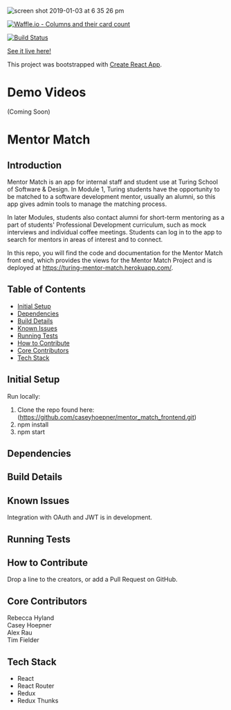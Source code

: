 ![screen shot 2019-01-03 at 6 35 26 pm](https://user-images.githubusercontent.com/39714935/50670098-6bcad500-0f86-11e9-862e-457c5a122a1d.png)

[![Waffle.io - Columns and their card count](https://badge.waffle.io/BeccaHyland/mentor_match_api.svg?columns=all)](https://waffle.io/BeccaHyland/mentor_match_api)

[![Build Status](https://travis-ci.org/caseyhoepner/mentor_match_frontend.svg?branch=master)](https://travis-ci.org/caseyhoepner/mentor_match_frontend)

[See it live here!](https://turing-mentor-match.herokuapp.com/)

This project was bootstrapped with [Create React App](https://github.com/facebook/create-react-app).

# Demo Videos

(Coming Soon)

# Mentor Match

## Introduction
  Mentor Match is an app for internal staff and student use at Turing School of Software & Design. In Module 1, Turing students have the opportunity to be matched to a software development mentor, usually an alumni, so this app gives admin tools to manage the matching process.

 In later Modules, students also contact alumni for short-term mentoring as a part of students' Professional Development curriculum, such as mock interviews and individual coffee meetings. Students can log in to the app to search for mentors in areas of interest and to connect.

In this repo, you will find the code and documentation for the Mentor Match front end, which provides the views for the Mentor Match Project and is deployed at https://turing-mentor-match.herokuapp.com/.

## Table of Contents
* [Initial Setup](#initial-setup)
* [Dependencies](#dependencies)
* [Build Details](#build-details)
* [Known Issues](#known-issues)
* [Running Tests](#running-tests)
* [How to Contribute](#how-to-contribute)
* [Core Contributors](#core-contributors)
* [Tech Stack](#tech-stack)

## <a name="initial-setup"></a>Initial Setup
Run locally:
1. Clone the repo found here: (https://github.com/caseyhoepner/mentor_match_frontend.git)
2. npm install
3. npm start

## <a name="dependencies"></a>Dependencies

## <a name="build-details"></a>Build Details

## <a name="known-issues"></a>Known Issues
Integration with OAuth and JWT is in development.

## <a name="running-tests"></a>Running Tests

## <a name="how-to-contribute"></a>How to Contribute
Drop a line to the creators, or add a Pull Request on GitHub.

## <a name="core-contributors"></a>Core Contributors
Rebecca Hyland<br>
Casey Hoepner<br>
Alex Rau<br>
Tim Fielder

## <a name="tech-stack"></a>Tech Stack
* React
* React Router
* Redux
* Redux Thunks
